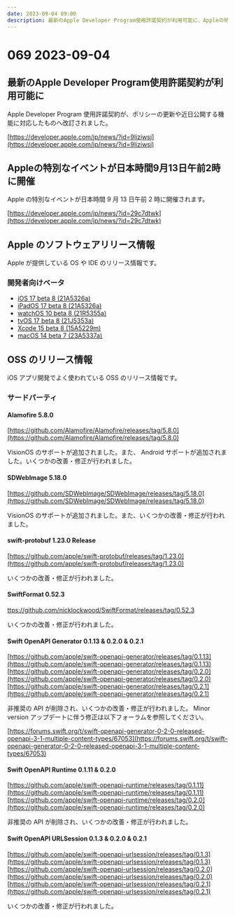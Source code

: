 ```yaml
---
date: 2023-09-04 09:00
description: 最新のApple Developer Program使用許諾契約が利用可能に、Appleの特別なイベントが日本時間9月13日午前2時に開催、iOS 17 beta 8リリース、ほか
---
```

# 069 2023-09-04

<!-- textlint-disable ja-technical-writing/max-kanji-continuous-len -->

## 最新のApple Developer Program使用許諾契約が利用可能に

Apple Developer Program 使用許諾契約が、ポリシーの更新や近日公開する機能に対応したものへ改訂されました。

[https://developer.apple.com/jp/news/?id=9liziwsj](https://developer.apple.com/jp/news/?id=9liziwsj)

<!-- textlint-enable ja-technical-writing/max-kanji-continuous-len -->

## Appleの特別なイベントが日本時間9月13日午前2時に開催

Apple の特別なイベントが日本時間 9 月 13 日午前 2 時に開催されます。

[https://developer.apple.com/jp/news/?id=29c7dtwk](https://developer.apple.com/jp/news/?id=29c7dtwk)


## Apple のソフトウェアリリース情報

Apple が提供している OS や IDE のリリース情報です。

### 開発者向けベータ

- [iOS 17 beta 8 (21A5326a)](https://developer.apple.com/news/releases/?id=08292023d)
- [iPadOS 17 beta 8 (21A5326a)](https://developer.apple.com/news/releases/?id=08292023c)
- [watchOS 10 beta 8 (21R5355a)](https://developer.apple.com/news/releases/?id=08292023b)
- [tvOS 17 beta 8 (21J5353a)](https://developer.apple.com/news/releases/?id=08292023a)
- [Xcode 15 beta 8 (15A5229m)](https://developer.apple.com/news/releases/?id=08292023e)
- [macOS 14 beta 7 (23A5337a)](https://developer.apple.com/news/releases/?id=08222023d)

## OSS のリリース情報

iOS アプリ開発でよく使われている OSS のリリース情報です。
### サードパーティ

#### Alamofire 5.8.0

[https://github.com/Alamofire/Alamofire/releases/tag/5.8.0](https://github.com/Alamofire/Alamofire/releases/tag/5.8.0)

VisionOS のサポートが追加されました。また、 Android サポートが追加されました。いくつかの改善・修正が行われました。

#### SDWebImage 5.18.0

[https://github.com/SDWebImage/SDWebImage/releases/tag/5.18.0](https://github.com/SDWebImage/SDWebImage/releases/tag/5.18.0)

VisionOS のサポートが追加されました。また、いくつかの改善・修正が行われました。

#### swift-protobuf 1.23.0 Release

[https://github.com/apple/swift-protobuf/releases/tag/1.23.0](https://github.com/apple/swift-protobuf/releases/tag/1.23.0)

いくつかの改善・修正が行われました。

#### SwiftFormat 0.52.3

[ttps://github.com/nicklockwood/SwiftFormat/releases/tag/0.52.3](https://github.com/nicklockwood/SwiftFormat/releases/tag/0.52.3)

いくつかの改善・修正が行われました。

#### Swift OpenAPI Generator 0.1.13 & 0.2.0 & 0.2.1

[https://github.com/apple/swift-openapi-generator/releases/tag/0.1.13](https://github.com/apple/swift-openapi-generator/releases/tag/0.1.13)
[https://github.com/apple/swift-openapi-generator/releases/tag/0.2.0](https://github.com/apple/swift-openapi-generator/releases/tag/0.2.0)
[https://github.com/apple/swift-openapi-generator/releases/tag/0.2.1](https://github.com/apple/swift-openapi-generator/releases/tag/0.2.1)

非推奨の API が削除され、いくつかの改善・修正が行われました。 Minor version アップデートに伴う修正は以下フォーラムを参照してください。

[https://forums.swift.org/t/swift-openapi-generator-0-2-0-released-openapi-3-1-multiple-content-types/67053](https://forums.swift.org/t/swift-openapi-generator-0-2-0-released-openapi-3-1-multiple-content-types/67053)

#### Swift OpenAPI Runtime 0.1.11 & 0.2.0

[https://github.com/apple/swift-openapi-runtime/releases/tag/0.1.11](https://github.com/apple/swift-openapi-runtime/releases/tag/0.1.11)
[https://github.com/apple/swift-openapi-runtime/releases/tag/0.2.0](https://github.com/apple/swift-openapi-runtime/releases/tag/0.2.0)

非推奨の API が削除され、いくつかの改善・修正が行われました。

#### Swift OpenAPI URLSession 0.1.3 & 0.2.0 & 0.2.1

[https://github.com/apple/swift-openapi-urlsession/releases/tag/0.1.3](https://github.com/apple/swift-openapi-urlsession/releases/tag/0.1.3)
[https://github.com/apple/swift-openapi-urlsession/releases/tag/0.2.0](https://github.com/apple/swift-openapi-urlsession/releases/tag/0.2.0)
[https://github.com/apple/swift-openapi-urlsession/releases/tag/0.2.1](https://github.com/apple/swift-openapi-urlsession/releases/tag/0.2.1)

いくつかの改善・修正が行われました。
